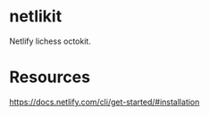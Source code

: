 # netlikit
Netlify lichess octokit.

# Resources

https://docs.netlify.com/cli/get-started/#installation